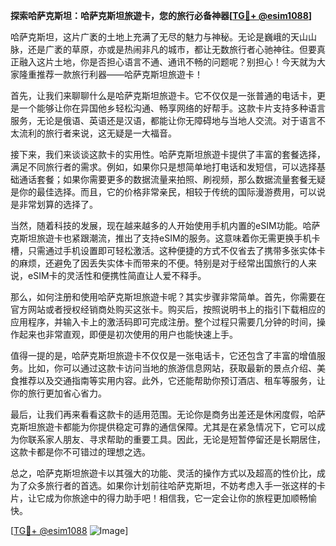 **探索哈萨克斯坦：哈萨克斯坦旅遊卡，您的旅行必备神器[[TG💪+ @esim1088](https://t.me/s/esim1088)]**

哈萨克斯坦，这片广袤的土地上充满了无尽的魅力与神秘。无论是巍峨的天山山脉，还是广袤的草原，亦或是热闹非凡的城市，都让无数旅行者心驰神往。但要真正融入这片土地，你是否担心语言不通、通讯不畅的问题呢？别担心！今天就为大家隆重推荐一款旅行利器——哈萨克斯坦旅遊卡！

首先，让我们来聊聊什么是哈萨克斯坦旅遊卡。它不仅仅是一张普通的电话卡，更是一个能够让你在异国他乡轻松沟通、畅享网络的好帮手。这款卡片支持多种语言服务，无论是俄语、英语还是汉语，都能让你无障碍地与当地人交流。对于语言不太流利的旅行者来说，这无疑是一大福音。

接下来，我们来谈谈这款卡的实用性。哈萨克斯坦旅遊卡提供了丰富的套餐选择，满足不同旅行者的需求。例如，如果你只是想简单地打电话和发短信，可以选择基础通话套餐；如果你需要更多的数据流量来拍照、刷视频，那么数据流量套餐无疑是你的最佳选择。而且，它的价格非常亲民，相较于传统的国际漫游费用，可以说是非常划算的选择了。

当然，随着科技的发展，现在越来越多的人开始使用手机内置的eSIM功能。哈萨克斯坦旅遊卡也紧跟潮流，推出了支持eSIM的服务。这意味着你无需更换手机卡槽，只需通过手机设置即可轻松激活。这种便捷的方式不仅省去了携带多张实体卡的麻烦，还避免了因丢失实体卡而带来的不便。特别是对于经常出国旅行的人来说，eSIM卡的灵活性和便携性简直让人爱不释手。

那么，如何注册和使用哈萨克斯坦旅遊卡呢？其实步骤非常简单。首先，你需要在官方网站或者授权经销商处购买这张卡。购买后，按照说明书上的指引下载相应的应用程序，并输入卡上的激活码即可完成注册。整个过程只需要几分钟的时间，操作起来也非常直观，即便是初次使用的用户也能快速上手。

值得一提的是，哈萨克斯坦旅遊卡不仅仅是一张电话卡，它还包含了丰富的增值服务。比如，你可以通过这款卡访问当地的旅游信息网站，获取最新的景点介绍、美食推荐以及交通指南等实用内容。此外，它还能帮助你预订酒店、租车等服务，让你的旅行更加省心省力。

最后，让我们再来看看这款卡的适用范围。无论你是商务出差还是休闲度假，哈萨克斯坦旅遊卡都能为你提供稳定可靠的通信保障。尤其是在紧急情况下，它可以成为你联系家人朋友、寻求帮助的重要工具。因此，无论是短暂停留还是长期居住，这款卡都是你不可错过的理想之选。

总之，哈萨克斯坦旅遊卡以其强大的功能、灵活的操作方式以及超高的性价比，成为了众多旅行者的首选。如果你计划前往哈萨克斯坦，不妨考虑入手一张这样的卡片，让它成为你旅途中的得力助手吧！相信我，它一定会让你的旅程更加顺畅愉快。

[[TG💪+ @esim1088](https://t.me/s/esim1088) ![Image](https://i.postimg.cc/4NQfJmqS/Snipaste-2025-05-13-00-14-12.png)]